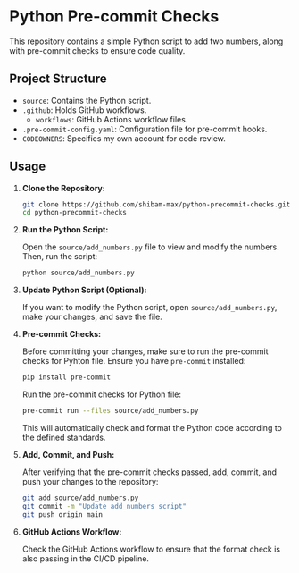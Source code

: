 # Python Pre-commit Checks

This repository contains a simple Python script to add two numbers, along with pre-commit checks to ensure code quality.

## Project Structure

- `source`: Contains the Python script.
- `.github`: Holds GitHub workflows.
  - `workflows`: GitHub Actions workflow files.
- `.pre-commit-config.yaml`: Configuration file for pre-commit hooks.
- `CODEOWNERS`: Specifies my own account for code review.

## Usage

1. **Clone the Repository:**

    ```bash
    git clone https://github.com/shibam-max/python-precommit-checks.git
    cd python-precommit-checks
    ```

2. **Run the Python Script:**

    Open the `source/add_numbers.py` file to view and modify the numbers. Then, run the script:

    ```bash
    python source/add_numbers.py
    ```

3. **Update Python Script (Optional):**

    If you want to modify the Python script, open `source/add_numbers.py`, make your changes, and save the file.

4. **Pre-commit Checks:**

    Before committing your changes, make sure to run the pre-commit checks for Pyhton file. Ensure you have `pre-commit` installed:

    ```bash
    pip install pre-commit
    ```

    Run the pre-commit checks for Python file:

    ```bash
    pre-commit run --files source/add_numbers.py
    ```

    This will automatically check and format the Python code according to the defined standards.

5. **Add, Commit, and Push:**

    After verifying that the pre-commit checks passed, add, commit, and push your changes to the repository:

    ```bash
    git add source/add_numbers.py
    git commit -m "Update add_numbers script"
    git push origin main
    ```

6. **GitHub Actions Workflow:**

    Check the GitHub Actions workflow to ensure that the format check is also passing in the CI/CD pipeline.

